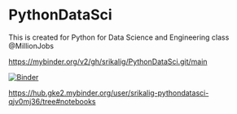 # PythonDataSci
This is created for Python for Data Science and Engineering class @MillionJobs


https://mybinder.org/v2/gh/srikalig/PythonDataSci.git/main


[![Binder](https://mybinder.org/badge_logo.svg)](https://mybinder.org/v2/gh/srikalig/PythonDataSci.git/main)



https://hub.gke2.mybinder.org/user/srikalig-pythondatasci-qjv0mj36/tree#notebooks
